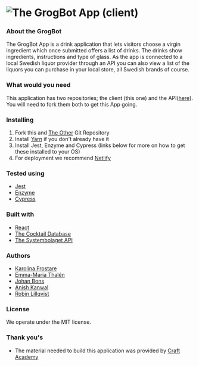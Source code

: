 # ![The GrogBot App](src/assets/grog_bot_small.png) (client)

### About the GrogBot
The GrogBot App is a drink application that lets visitors choose a virgin ingredient which once submitted offers a list of drinks. The drinks show ingredients, instructions and type of glass. As the app is connected to a local Swedish liquor provider through an API you can also view a list of the liquors you can purchase in your local store, all Swedish brands of course.

### What would you need
This application has two repositories; the client (this one) and the API([here](https://github.com/kfrostare-Grogbot/team_2_grog_bot_api)). You will need to fork them both to get this App going.

### Installing
1. Fork this and [The Other](https://github.com/kfrostare-Grogbot/team_2_grog_bot_api) Git Repository
2. Install [Yarn](https://yarnpkg.com/) if you don't already have it
3. Install Jest, Enzyme and Cypress (links below for more on how to get these installed to your OS)
4. For deployment we recommend [Netlify](https://www.netlify.com/)

### Tested using
* [Jest](https://jestjs.io/en/)
* [Enzyme](https://www.npmjs.com/package/enzyme)
* [Cypress](https://www.cypress.io/)

### Built with
* [React](https://reactjs.org/)
* [The Cocktail Database](https://www.thecocktaildb.com/)
* [The Systembolaget API](https://www.systembolaget.se/api/)

### Authors
* [Karolina Frostare](https://github.com/kfrostare)
* [Emma-Maria Thalén](https://github.com/emtalen)
* [Johan Bons](https://github.com/johanbounce)
* [Anish Kanwal](https://github.com/Anish2504)
* [Robin Lillqvist](https://github.com/robin-lillqvist)

### License
We operate under the MIT license.

### Thank you's
* The material needed to build this application was provided by [Craft Academy](https://www.craftacademy.se/english/)